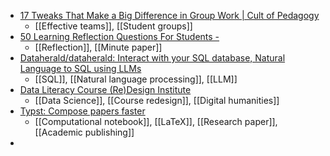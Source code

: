 - [17 Tweaks That Make a Big Difference in Group Work | Cult of Pedagogy](https://www.cultofpedagogy.com/group-work-17-tweaks/)
	- [[Effective teams]], [[Student groups]]
- [50 Learning Reflection Questions For Students -](https://www.teachthought.com/learning/reflection-questions-for-students/)
	- [[Reflection]], [[Minute paper]]
- [Dataherald/dataherald: Interact with your SQL database, Natural Language to SQL using LLMs](https://github.com/Dataherald/dataherald)
	- [[SQL]], [[Natural language processing]], [[LLM]]
- [Data Literacy Course (Re)Design Institute](https://ameliamn.github.io/TulaneDataLiteracy/)
	- [[Data Science]], [[Course redesign]], [[Digital humanities]]
- [Typst: Compose papers faster](https://typst.app/)
	- [[Computational notebook]], [[LaTeX]], [[Research paper]], [[Academic publishing]]
-